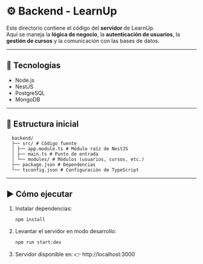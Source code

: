 # ⚙️ Backend - LearnUp

Este directorio contiene el código del **servidor** de LearnUp.  
Aquí se maneja la **lógica de negocio**, la **autenticación de usuarios**, la **gestión de cursos** y la comunicación con las bases de datos.

---

## 🚀 Tecnologías
- Node.js
- NestJS
- PostgreSQL
- MongoDB

---

## 📂 Estructura inicial
      backend/
      ├── src/ # Código fuente
      │ ├── app.module.ts # Módulo raíz de NestJS
      │ ├── main.ts # Punto de entrada
      │ └── modules/ # Módulos (usuarios, cursos, etc.)
      ├── package.json # Dependencias
      └── tsconfig.json # Configuración de TypeScript

---

## ▶️ Cómo ejecutar
1. Instalar dependencias:
   
   ```bash
   npm install
   
2. Levantar el servidor en modo desarrollo:

   ```bash
   npm run start:dev
   
3. Servidor disponible en:
👉 http://localhost:3000

